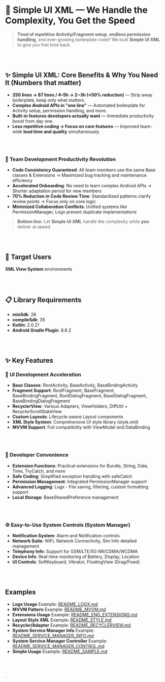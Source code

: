 # 🚀 Simple UI XML — We Handle the Complexity, You Get the Speed

> **Tired of repetitive Activity/Fragment setup**, **endless permission handling**, and ever-growing boilerplate code?
> We built **Simple UI XML** to give you that time back.

<br>
</br>

## ✨ Simple UI XML: Core Benefits & Why You Need It (Numbers that matter)

- **250 lines → 87 lines / 4–5h → 2~3h (≈50% reduction)** — Strip away boilerplate, keep only what matters.
- **Complex Android APIs in "one line"** — Automated boilerplate for Activity setup, permission handling, and more.
- **Built-in features developers actually want** — Immediate productivity boost from day one.
- **Less repetitive coding → Focus on core features** — Improved team-wide **lead time and quality** simultaneously.

<br>
</br>

### 👥 **Team Development Productivity Revolution**
- **Code Consistency Guaranteed**: All team members use the same Base classes & Extensions → Maximized bug tracking and maintenance efficiency
- **Accelerated Onboarding**: No need to learn complex Android APIs → Shorter adaptation period for new members
- **70% Reduction in Code Review Time**: Standardized patterns clarify review points → Focus only on core logic
- **Minimized Collaboration Conflicts**: Unified systems like PermissionManager, Logx prevent duplicate implementations


> **Bottom line:** Let **Simple UI XML** handle the complexity while **you** deliver at speed.

<br>
</br>

## 🎯 **Target Users**
**XML View System** environments

<br>
</br>

## 📋 **Library Requirements**

- **minSdk**: 28
- **compileSdk**: 35
- **Kotlin**: 2.0.21
- **Android Gradle Plugin**: 8.8.2

<br>
</br>

## ✨ Key Features

### 📱 **UI Development Acceleration**
- **Base Classes**: RootActivity, BaseActivity, BaseBindingActivity
- **Fragment Support**: RootFragment, BaseFragment, BaseBindingFragment, RootDialogFragment, BaseDialogFragment, BaseBindingDialogFragment
- **RecyclerView**: Various Adapters, ViewHolders, DiffUtil + RecyclerScrollStateView
- **Custom Layouts**: Lifecycle-aware Layout components
- **XML Style System**: Comprehensive UI style library (style.xml)
- **MVVM Support**: Full compatibility with ViewModel and DataBinding

<br>
</br>

### 🔧 **Developer Convenience**
- **Extension Functions**: Practical extensions for Bundle, String, Date, Time, TryCatch, and more
- **Safe Coding**: Simplified exception handling with safeCatch
- **Permission Management**: Integrated PermissionManager support
- **Advanced Logging**: Logx - File saving, filtering, custom formatting support
- **Local Storage**: BaseSharedPreference management

<br>
</br>

### ⚙️ **Easy-to-Use System Controls (System Manager)**
- **Notification System**: Alarm and Notification controls
- **Network Suite**: WiFi, Network Connectivity, Sim Info detailed management
- **Telephony Info**: Support for GSM/LTE/5G NR/CDMA/WCDMA
- **Device Info**: Real-time monitoring of Battery, Display, Location
- **UI Controls**: SoftKeyboard, Vibrator, FloatingView (Drag/Fixed)

<br>
</br>

## Examples
- **Logx Usage** Example: [README_LOGX.md](README_LOGX.md)
- **MVVM Pattern** Example: [README_MVVM.md](README_MVVM.md)
- **Extensions Usage** Example: [README_ENG_EXTENSIONS.md](README_ENG_EXTENSIONS.md)
- **Layout Style XML** Example: [README_STYLE.md](README_STYLE.md)
- **Recycler/Adapter** Example: [README_RECYCLERVIEW.md](README_RECYCLERVIEW.md)
- **System Service Manager Info** Example: [README_SERVICE_MANAGER_INFO.md](README_SERVICE_MANAGER_INFO.md)
- **System Service Manager Controller** Example: [README_SERVICE_MANAGER_CONTROL.md](README_SERVICE_MANAGER_CONTROL.md)
- **Simple Usage** Example: [README_SAMPLE.md](README_SAMPLE.md)

<br>
</br>

.
